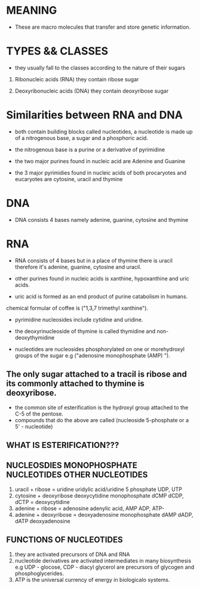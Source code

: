 # MEANING 

- These are macro molecules that transfer and store genetic information. 

# TYPES && CLASSES

- they usually fall to the classes according to the nature of their sugars 

1. Ribonucleic acids (RNA) they contain ribose sugar

2. Deoxyribonucleic acids (DNA) they contain deoxyribose sugar

# Similarities between RNA and DNA

- both contain building blocks called nucleotides, a nucleotide is made up of a nitrogenous base, a sugar and a phosphoric acid. 

- the nitrogenous base is a purine or a derivative of pyrimidine

- the two major purines found in nucleic acid are Adenine and Guanine

- the 3 major pyrimidies found in nucleic acids of both procaryotes and eucaryotes are cytosine, uracil and thymine

# DNA 
- DNA consists 4 bases namely adenine, guanine, cytosine and thymine

# RNA 
- RNA consists of 4 bases but in a place of thymine there is uracil therefore it's adenine, guanine, cytosine and uracil. 

- other purines found in nucleic acids is xanthine, hypoxanthine and uric acids.

- uric acid is formed as an end product of purine catabolism in humans. 

chemical formular of coffee is ("1,3,7 trimethyl xanthine").

- pyrimidine nucleosides include cytidine and uridine.

- the deoxyrinucleoside of thymine is called thymidine and non-deoxythymidine

- nucleotides are nucleosides phosphorylated on one or morehydroxyl groups of the sugar e.g ("adenosine monophosphate (AMP) ").

## The only sugar attached to a tracil is ribose and its commonly attached to thymine is deoxyribose. 

- the common site of esterification is the hydroxyl group attached to the C-5 of the pentose. 
- compounds that do the above are called (nucleoside 5-phosphate or a 5' - nucleotide)

## WHAT IS ESTERIFICATION???

## NUCLEOSDIES                      MONOPHOSPHATE NUCLEOTIDES               OTHER NUCLEOTIDES
1. uracil + ribose = uridine       uridylic acid/uridine 5 phosphate           UDP,  UTP 
2. cytosine + deoxyribose          deoxycytidine monophosphate dCMP            dCDP, dCTP
   = deoxycytidine
3. adenine + ribose = adenosine     adenylic acid, AMP                         ADP,  ATP-
4. adenine + deoxyribose =          deoxyadenosine monophosphate dAMP          dADP, dATP
   deoxyadenosine  

## FUNCTIONS OF NUCLEOTIDES
1. they are activated precursors of DNA and RNA
2. nucleotide derivatives are activated intermediates in many biosynthesis e.g UDP - glocose, CDP - diacyl glycerol are precursors of glycogen and phosphoglycerides. 
3. ATP is the universal currency of energy in biologicalo systems. 